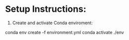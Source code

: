 # Setup Instructions:

1. Create and activate Conda enviroment:

conda env create -f environment.yml
conda activate ./env
